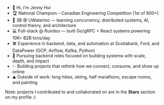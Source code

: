 - 👋 Hi, I’m Jenny Hui
- 🏆 National Champion – Canadian Engineering Competition (1st of 800+)
- 🌱 3B @ UWaterloo — learning concurrency, distributed systems, AI, control theory, and architecture
- 💻 Full-stack @ Rundoo — built Go/gRPC + React systems powering 10K+ B2B txns/day
- 🛠️ Experience in backend, data, and automation at Scotiabank, Ford, and DataPower (GCP, Airflow, Kafka, Python)
- 🚀 Pursuing backend roles focused on building systems with scale, depth, and impact
- ✨ Building projects that rethink how we connect, consume, and show up online
- ⛰️ Outside of work: long hikes, skiing, half marathons, escape rooms, and painting

Note: projects I contributed to and collaborated on are in the **Stars** section on my profile :)

<!---
jennikaka/jennikaka is a ✨ special ✨ repository because its `README.md` (this file) appears on your GitHub profile.
You can click the Preview link to take a look at your changes.
--->
